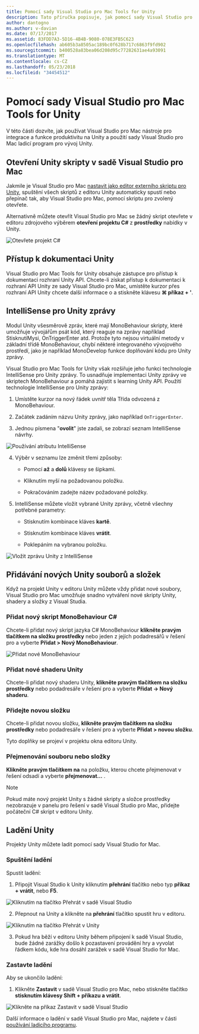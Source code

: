 ```yaml
---
title: Pomocí sady Visual Studio pro Mac Tools for Unity
description: Tato příručka popisuje, jak pomocí sady Visual Studio pro Mac nástroje pro rozšíření Unity
author: dantogno
ms.author: v-davian
ms.date: 07/17/2017
ms.assetid: 83FDD7A3-5D16-4B4B-9080-078E3FB5C623
ms.openlocfilehash: ab605b3a8505ac189bc0f628b717c6863f9fd902
ms.sourcegitcommit: b400528a83bea06d208d95c77282631ae4a93091
ms.translationtype: MT
ms.contentlocale: cs-CZ
ms.lasthandoff: 05/23/2018
ms.locfileid: "34454512"
---
```

# <a name="using-visual-studio-for-mac-tools-for-unity"></a>Pomocí sady Visual Studio pro Mac Tools for Unity

V této části dozvíte, jak používat Visual Studio pro Mac nástroje pro integrace a funkce produktivitu na Unity a použití sady Visual Studio pro Mac ladicí program pro vývoj Unity.

## <a name="opening-unity-scripts-in-visual-studio-for-mac"></a>Otevření Unity skripty v sadě Visual Studio pro Mac

Jakmile je Visual Studio pro Mac [nastavit jako editor externího skriptu pro Unity](setup-vsmac-tools-unity.md#configure-unity-for-use-with-visual-studio-for-mac), spuštění všech skriptů z editoru Unity automaticky spustí nebo přepínač tak, aby Visual Studio pro Mac, pomocí skriptu pro zvolený otevřete.

Alternativně můžete otevřít Visual Studio pro Mac se žádný skript otevřete v editoru zdrojového výběrem **otevření projektu C#** z **prostředky** nabídky v Unity.

![Otevřete projekt C#](media/using-vsmac-tools-unity-image1.png)

## <a name="unity-documentation-access"></a>Přístup k dokumentaci Unity

Visual Studio pro Mac Tools for Unity obsahuje zástupce pro přístup k dokumentaci rozhraní Unity API. Chcete-li získat přístup k dokumentaci k rozhraní API Unity ze sady Visual Studio pro Mac, umístěte kurzor přes rozhraní API Unity chcete další informace o a stiskněte klávesu **⌘ příkaz + '**.

## <a name="intellisense-for-unity-messages"></a>IntelliSense pro Unity zprávy
Modul Unity všesměrově zpráv, které mají MonoBehaviour skripty, které umožňuje vývojářům psát kód, který reaguje na zprávy například StisknutiMysi, OnTriggerEnter atd. Protože tyto nejsou virtuální metody v základní třídě MonoBehaviour, chybí některé integrovaného vývojového prostředí, jako je například MonoDevelop funkce doplňování kódu pro Unity zprávy.

Visual Studio pro Mac Tools for Unity však rozšiřuje jeho funkci technologie IntelliSense pro Unity zprávy. To usnadňuje implementaci Unity zprávy ve skriptech MonoBehaviour a pomáhá zajistit s learning Unity API. Použití technologie IntelliSense pro Unity zprávy:

1.  Umístěte kurzor na nový řádek uvnitř těla Třída odvozená z MonoBehaviour.

2.  Začátek zadáním názvu Unity zprávy, jako například `OnTriggerEnter`.

3.  Jednou písmena "**ovolit**" jste zadali, se zobrazí seznam IntelliSense návrhy.

  ![Používání atributu IntelliSense](media/using-vsmac-tools-unity-image2.png)

4.  Výběr v seznamu lze změnit třemi způsoby:

    * Pomocí **až** a **dolů** klávesy se šipkami.

    * Kliknutím myší na požadovanou položku.

    * Pokračováním zadejte název požadované položky.

5.  IntelliSense můžete vložit vybrané Unity zprávy, včetně všechny potřebné parametry:

    * Stisknutím kombinace kláves **kartě**.

    * Stisknutím kombinace kláves **vrátit**.

    * Poklepáním na vybranou položku.

  ![Vložit zprávu Unity z IntelliSense](media/using-vsmac-tools-unity-image3.png)

## <a name="adding-new-unity-files-and-folders"></a>Přidávání nových Unity souborů a složek

Když na projekt Unity v editoru Unity můžete vždy přidat nové soubory, Visual Studio pro Mac umožňuje snadno vytváření nové skripty Unity, shadery a složky z Visual Studia.

### <a name="add-a-new-c-monobehaviour-script"></a>Přidat nový skript MonoBehaviour C#

Chcete-li přidat nový skript jazyka C# MonoBehaviour **klikněte pravým tlačítkem na složku prostředky** nebo jeden z jejích podadresářů v řešení pro a vyberte **Přidat > Nový MonoBehaviour**.

![Přidat nové MonoBehaviour](media/using-vsmac-tools-unity-image4.png)

### <a name="add-a-new-unity-shader"></a>Přidat nové shaderu Unity

Chcete-li přidat nový shaderu Unity, **klikněte pravým tlačítkem na složku prostředky** nebo podadresáře v řešení pro a vyberte **Přidat -> Nový shaderu**.

### <a name="add-a-new-folder"></a>Přidejte novou složku

Chcete-li přidat novou složku, **klikněte pravým tlačítkem na složku prostředky** nebo podadresáře v řešení pro a vyberte **Přidat > novou složku**.

Tyto doplňky se projeví v projektu okna editoru Unity.

### <a name="to-rename-a-file-or-folder"></a>Přejmenování souboru nebo složky
**Klikněte pravým tlačítkem na** na položku, kterou chcete přejmenovat v řešení odsadí a vyberte **přejmenovat...** .

> [!NOTE]
> Pokud máte nový projekt Unity s žádné skripty a složce prostředky nezobrazuje v panelu pro řešení v sadě Visual Studio pro Mac, přidejte počáteční C# skript v editoru Unity.

## <a name="unity-debugging"></a>Ladění Unity

Projekty Unity můžete ladit pomocí sady Visual Studio for Mac.

### <a name="start-debugging"></a>Spuštění ladění

Spustit ladění:

1.  Připojit Visual Studio k Unity kliknutím **přehrání** tlačítko nebo typ **příkaz + vrátit**, nebo **F5**.

  ![Kliknutím na tlačítko Přehrát v sadě Visual Studio](media/using-vsmac-tools-unity-image5.png)

2.  Přepnout na Unity a klikněte na **přehrání** tlačítko spustit hru v editoru.

  ![Kliknutím na tlačítko Přehrát v Unity](media/using-vsmac-tools-unity-image6.png)

3.  Pokud hra běží v editoru Unity během připojení k sadě Visual Studio, bude žádné zarážky došlo k pozastavení provádění hry a vyvolat řádkem kódu, kde hra dosáhl zarážek v sadě Visual Studio for Mac.

### <a name="stop-debugging"></a>Zastavte ladění

Aby se ukončilo ladění:

1.  Klikněte **Zastavit** v sadě Visual Studio pro Mac, nebo stiskněte tlačítko **stisknutím klávesy Shift + příkazu a vrátit**.

  ![Klikněte na příkaz Zastavit v sadě Visual Studio](media/using-vsmac-tools-unity-image7.png)

Další informace o ladění v sadě Visual Studio pro Mac, najdete v části [používání ladicího programu](https://docs.microsoft.com/visualstudio/mac/debugging).
